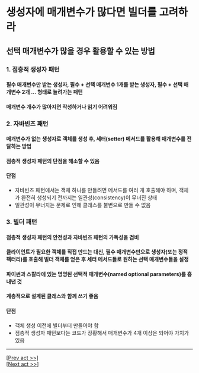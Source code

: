 # 생성자에 매개변수가 많다면 빌더를 고려하라
## 선택 매개변수가 많을 경우 활용할 수 있는 방법
### 1. 점층적 생성자 패턴
#### 필수 매개변수만 받는 생성자, 필수 + 선택 매개변수 1개를 받는 생성자, 필수 + 선택 매개변수 2개 ... 형태로 늘려가는 패턴
#### 매개변수 개수가 많아지면 작성하거나 읽기 어려워짐
### 2. 자바빈즈 패턴
#### 매개변수가 없는 생성자로 객체를 생성 후, 세터(setter) 메서드를 활용해 매개변수를 전달하는 방법
#### 점층적 생성자 패턴의 단점을 해소할 수 있음
#### 단점
- 자바빈즈 패턴에서는 객체 하나를 만들려면 메서드를 여러 개 호출해야 하며, 객체가 완전히 생성되기 전까지는 일관성(consistency)이 무너진 상태
- 일관성이 무너지는 문제로 인해 클래스를 불변으로 만들 수 없음
### 3. 빌더 패턴
#### 점층적 생성자 패턴의 안전성과 자바빈즈 패턴의 가독성을 겸비
#### 클라이언트가 필요한 객체를 직접 만드는 대신, 필수 매개변수만으로 생성자(또는 정적 팩터리)를 호출해 빌더 객체를 얻은 후 세터 메서드들로 원하는 선택 매개변수들을 설정
#### 파이썬과 스칼라에 있는 명명된 선택적 매개변수(named optional parameters)를 흉내낸 것
#### 계층적으로 설계된 클래스와 함께 쓰기 좋음
#### 단점
- 객체 생성 이전에 빌더부터 만들어야 함
- 점층적 생성자 패턴보다는 코드가 장황해서 매개변수가 4개 이상은 되어야 가치가 있음
---
[[Prev act >>]](../act1/README.md)  
[[Next act >>]](../act3/README.md)